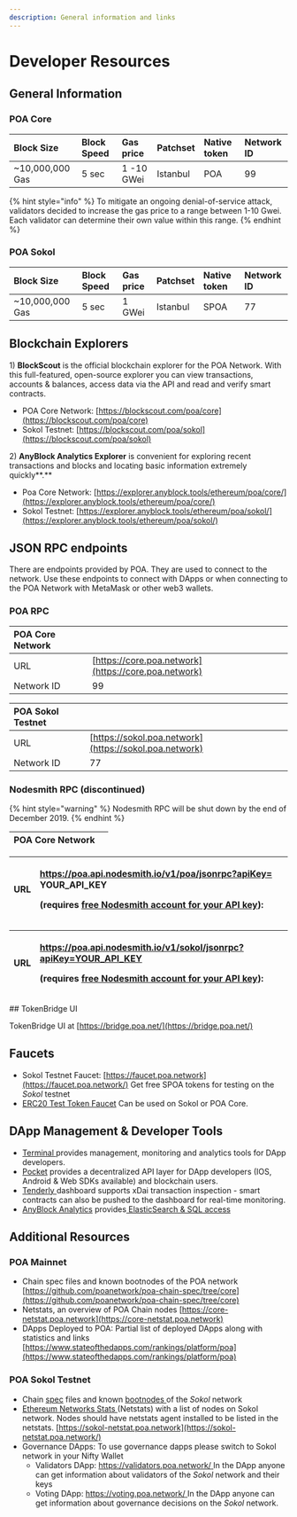 ```yaml
---
description: General information and links
---
```


# Developer Resources

## General Information <a id="general-information"></a>

### POA Core

| Block Size | Block Speed | Gas price | Patchset | Native token | Network ID |
| :--- | :--- | :--- | :--- | :--- | :--- |
| ~10,000,000 Gas | 5 sec | 1 -10 GWei | Istanbul | POA | 99 |

{% hint style="info" %}
To mitigate an ongoing denial-of-service attack, validators decided to increase the gas price to a range between 1-10 Gwei. Each validator can determine their own value within this range.
{% endhint %}

### POA Sokol

| Block Size | Block Speed | Gas price | Patchset | Native token | Network ID |
| :--- | :--- | :--- | :--- | :--- | :--- |
| ~10,000,000 Gas | 5 sec | 1 GWei | Istanbul | SPOA | 77 |

## Blockchain Explorers <a id="blockchain-explorer"></a>

1\) **BlockScout** is the official blockchain explorer for the POA Network. With this full-featured, open-source explorer you can view transactions, accounts & balances, access data via the API and read and verify smart contracts.

* POA Core Network: [https://blockscout.com/poa/core](https://blockscout.com/poa/core)
* Sokol Testnet: [https://blockscout.com/poa/sokol](https://blockscout.com/poa/sokol)

2\) **AnyBlock Analytics Explorer** is convenient for exploring recent transactions and blocks and locating basic information extremely quickly**.**

* Poa Core Network: [https://explorer.anyblock.tools/ethereum/poa/core/](https://explorer.anyblock.tools/ethereum/poa/core/)
* Sokol Testnet: [https://explorer.anyblock.tools/ethereum/poa/sokol/](https://explorer.anyblock.tools/ethereum/poa/sokol/)

## JSON RPC endpoints <a id="json-rpc-endpoints"></a>

There are endpoints provided by POA. They are used to connect to the network. Use these endpoints to connect with DApps or when connecting to the POA Network with MetaMask or other web3 wallets.

### POA RPC <a id="poa-rpc"></a>

| ​POA Core Network | ​ |
| :--- | :--- |
| URL | ​[https://core.poa.network](https://core.poa.network) |
| Network ID | 99 |

| **POA Sokol Testnet** |  |
| :--- | :--- |
| URL | [https://sokol.poa.network](https://sokol.poa.network) |
| Network ID | 77 |

### **Nodesmith RPC \(discontinued\)** <a id="nodesmith-rpc"></a>

{% hint style="warning" %}
Nodesmith RPC will be shut down by the end of December 2019.
{% endhint %}

| ​POA Core Network | ​ |
| :--- | :--- |


<table>
  <thead>
    <tr>
      <th style="text-align:left">URL</th>
      <th style="text-align:left">
        <p>&#x200B;<a href="https://poa.api.nodesmith.io/v1/dai/jsonrpc?apiKey=YOUR_API_KEY">https://poa.api.nodesmith.io/v1/poa/jsonrpc?apiKey=</a>&#x200B;YOUR_API_KEY</p>
        <p>(requires <a href="https://nodesmith.io/docs/#/overview/httpsQuickstart">free Nodesmith account for your API key</a>):</p>
      </th>
    </tr>
  </thead>
  <tbody></tbody>
</table><table>
  <thead>
    <tr>
      <th style="text-align:left">URL</th>
      <th style="text-align:left">
        <p><a href="https://poa.api.nodesmith.io/v1/sokol/jsonrpc?apiKey=YOUR_API_KEY">https://poa.api.nodesmith.io/v1/sokol/jsonrpc?apiKey=YOUR_API_KEY</a>
        </p>
        <p>(requires <a href="https://nodesmith.io/docs/#/overview/httpsQuickstart">free Nodesmith account for your API key</a>):</p>
      </th>
    </tr>
  </thead>
  <tbody></tbody>
</table>## TokenBridge UI

TokenBridge UI at [https://bridge.poa.net/](https://bridge.poa.net/)

## **Faucets** <a id="additional-resources"></a>

* Sokol Testnet Faucet: [https://faucet.poa.network](https://faucet.poa.network/) Get free SPOA tokens for testing on the _Sokol_ testnet 
* [ERC20 Test Token Faucet](getting-tokens-for-tests/erc20-test-token-faucet.md) Can be used on Sokol or POA Core. 

## DApp Management & Developer Tools

* [Terminal ](https://terminal.co)provides management, monitoring and analytics tools for DApp developers. 
* [Pocket](https://www.pokt.network/) provides a decentralized API layer for DApp developers \(IOS, Android & Web SDKs available\) and blockchain users.
* [Tenderly ](https://tenderly.dev/)dashboard supports xDai transaction inspection - smart contracts can also be pushed to the dashboard for real-time monitoring.
* [AnyBlock Analytics](https://www.anyblockanalytics.com/) provides[ ElasticSearch & SQL access](api-and-sql-access.md)  

## **Additional Resources** <a id="additional-resources"></a>

### **POA Mainnet**

* Chain spec files and known bootnodes of the POA network [https://github.com/poanetwork/poa-chain-spec/tree/core](https://github.com/poanetwork/poa-chain-spec/tree/core)
* Netstats, an overview of POA Chain nodes [https://core-netstat.poa.network](https://core-netstat.poa.network)
* DApps Deployed to POA: Partial list of deployed DApps along with statistics and links [https://www.stateofthedapps.com/rankings/platform/poa](https://www.stateofthedapps.com/rankings/platform/poa)

### POA Sokol Testnet

* Chain [spec](https://github.com/poanetwork/poa-chain-spec/blob/sokol/spec.json) files and known [bootnodes ](https://github.com/poanetwork/poa-chain-spec/blob/sokol/bootnodes.txt)of the _Sokol_ network
* [Ethereum Networks Stats ](https://github.com/cubedro/eth-netstats)\(Netstats\) with a list of nodes on Sokol network. Nodes should have netstats agent installed to be listed in the netstats. [https://sokol-netstat.poa.network](https://sokol-netstat.poa.network/)
* Governance DApps: To use governance dapps please switch to Sokol network in your Nifty Wallet
  * Validators DApp: [https://validators.poa.network/ ](https://validators.poa.network/) In the DApp anyone can get information about validators of the _Sokol_ network and their keys
  * Voting DApp: [https://voting.poa.network/ ](https://voting.poa.network/) In the DApp anyone can get information about governance decisions on the _Sokol_ network.

